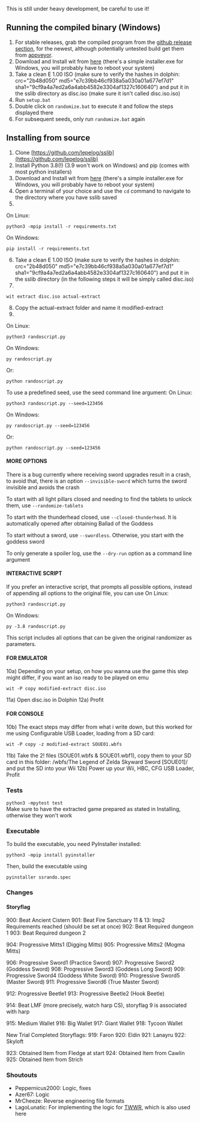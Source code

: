 This is still under heavy development, be careful to use it!

## Running the compiled binary (Windows)
1. For stable releases, grab the compiled program from the [github release section](https://github.com/lepelog/sslib/releases), for the newest, although potentially untested build get them from [appveyor](https://ci.appveyor.com/project/lepelog/sslib).
2. Download and Install wit from [here](https://wit.wiimm.de/download.html) (there's a simple installer.exe for Windows, you will probably have to reboot your system)
3. Take a clean E 1.00 ISO (make sure to verify the hashes in dolphin: crc="2b48d050" md5="e7c39bb46cf938a5a030a01a677ef7d1" sha1="9cf9a4a7ed2a6a4abb4582e3304af1327c160640") and put it in the sslib directory as disc.iso (make sure it isn't called disc.iso.iso)
4. Run `setup.bat`
5. Double click on `randomize.bat` to execute it and follow the steps displayed there
6. For subsequent seeds, only run `randomize.bat` again
## Installing from source
1) Clone [https://github.com/lepelog/sslib](https://github.com/lepelog/sslib)
2) Install Python 3.8(!) (3.9 won't work on Windows) and pip (comes with most python installers)
3) Download and Install wit from [here](https://wit.wiimm.de/download.html) (there's a simple installer.exe for Windows, you will probably have to reboot your system)
4) Open a terminal of your choice and use the `cd` command to navigate to the directory where you have sslib saved
5)
On Linux:

    python3 -mpip install -r requirements.txt

On Windows:

    pip install -r requirements.txt

6) Take a clean E 1.00 ISO (make sure to verify the hashes in dolphin: crc="2b48d050" md5="e7c39bb46cf938a5a030a01a677ef7d1" sha1="9cf9a4a7ed2a6a4abb4582e3304af1327c160640") and put it in the sslib directory (in the following steps it will be simply called disc.iso)
7)

    wit extract disc.iso actual-extract

8) Copy the actual-extract folder and name it modified-extract
9)
On Linux:

    python3 randoscript.py

On Windows:

    py randoscript.py
Or:

    python randoscript.py

To use a predefined seed, use the seed command line argument:
On Linux:

    python3 randoscript.py --seed=123456

On Windows:

    py randoscript.py --seed=123456
Or:

    python randoscript.py --seed=123456

#### MORE OPTIONS
There is a bug currently where receiving sword upgrades result in a crash, to avoid that, there is an option `--invisible-sword` which turns
the sword invisible and avoids the crash

To start with all light pillars closed and needing to find the tablets to unlock them, use `--randomize-tablets`

To start with the thunderhead closed, use `--closed-thunderhead`. It is automatically opened after obtaining Ballad of the Goddess

To start without a sword, use `--swordless`. Otherwise, you start with the goddess sword

To only generate a spoiler log, use the `--dry-run` option as a command line argument

#### INTERACTIVE SCRIPT
If you prefer an interactive script, that prompts all possible options, instead of appending all options to the original file, you can use
On Linux:

    python3 randoscript.py
    
On Windows:
    
    py -3.8 randoscript.py
    
This script includes all options that can be given the original randomizer as parameters. 


#### FOR EMULATOR
10a) Depending on your setup, on how you wanna use the game this step might differ, if you want an iso ready to be played on emu

    wit -P copy modified-extract disc.iso

11a) Open disc.iso in Dolphin
12a) Profit
#### FOR CONSOLE
10b) The exact steps may differ from what i write down, but this worked for me using Configurable USB Loader, loading from a SD card:

    wit -P copy -z modified-extract SOUE01.wbfs

11b) Take the 2! files (SOUE01.wbfs & SOUE01.wbf1), copy them to your SD card in this folder: /wbfs/The Legend of Zelda Skyward Sword [SOUE01]/ and put the SD into your Wii
12b) Power up your Wii, HBC, CFG USB Loader, Profit

### Tests
`python3 -mpytest test`  
Make sure to have the extracted game prepared as stated in Installing, otherwise they won't work

### Executable
To build the executable, you need PyInstaller installed:

    python3 -mpip install pyinstaller

Then, build the executable using

    pyinstaller ssrando.spec

### Changes
#### Storyflag
900: Beat Ancient Cistern
901: Beat Fire Sanctuary
11 & 13: Imp2 Requirements reached (should be set at once)
902: Beat Required dungeon 1
903: Beat Required dungeon 2

904: Progressive Mitts1 (Digging Mitts)
905: Progressive Mitts2 (Mogma Mitts)

906: Progressive Sword1 (Practice Sword)
907: Progressive Sword2 (Goddess Sword)
908: Progressive Sword3 (Goddess Long Sword)
909: Progressive Sword4 (Goddess White Sword)
910: Progressive Sword5 (Master Sword)
911: Progressive Sword6 (True Master Sword)

912: Progressive Beetle1
913: Progressive Beetle2 (Hook Beetle)

914: Beat LMF (more precisely, watch harp CS), storyflag 9 is associated with harp

915: Medium Wallet
916: Big Wallet
917: Giant Wallet
918: Tycoon Wallet

New Trial Completed Storyflags:
919: Faron
920: Eldin
921: Lanayru
922: Skyloft

923: Obtained Item from Fledge at start
924: Obtained Item from Cawlin
925: Obtained Item from Strich

### Shoutouts
- Peppernicus2000: Logic, fixes
- Azer67: Logic
- MrCheeze: Reverse engineering file formats
- LagoLunatic: For implementing the logic for [TWWR](https://github.com/LagoLunatic/wwrando), which is also used here
